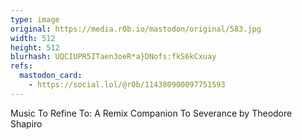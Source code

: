 ```yaml
---
type: image
original: https://media.r0b.io/mastodon/original/583.jpg
width: 512
height: 512
blurhash: UQCIUPR5ITaen3oeR*a}DNofs:fkS6kCxuay
refs:
  mastodon_card:
    - https://social.lol/@r0b/114380900097751593
---
```


Music To Refine To: A Remix Companion To Severance by Theodore Shapiro
